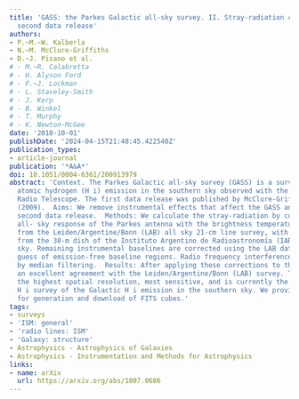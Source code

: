 ```yaml
---
title: 'GASS: the Parkes Galactic all-sky survey. II. Stray-radiation correction and
  second data release'
authors:
- P.~M.~W. Kalberla
- N.~M. McClure-Griffiths
- D.~J. Pisano et al.
# - M.~R. Calabretta
# - H. Alyson Ford
# - F.~J. Lockman
# - L. Staveley-Smith
# - J. Kerp
# - B. Winkel
# - T. Murphy
# - K. Newton-McGee
date: '2010-10-01'
publishDate: '2024-04-15T21:48:45.422540Z'
publication_types:
- article-journal
publication: '*A&A*'
doi: 10.1051/0004-6361/200913979
abstract: 'Context. The Parkes Galactic all-sky survey (GASS) is a survey of Galactic
  atomic hydrogen (H i) emission in the southern sky observed with the Parkes 64-m
  Radio Telescope. The first data release was published by McClure-Griffiths et al.
  (2009).  Aims: We remove instrumental effects that affect the GASS and present the
  second data release.  Methods: We calculate the stray-radiation by convolving the
  all- sky response of the Parkes antenna with the brightness temperature distribution
  from the Leiden/Argentine/Bonn (LAB) all sky 21-cm line survey, with major contributions
  from the 30-m dish of the Instituto Argentino de Radioastronomı́a (IAR) in the southern
  sky. Remaining instrumental baselines are corrected using the LAB data for a first
  guess of emission-free baseline regions. Radio frequency interference is removed
  by median filtering.  Results: After applying these corrections to the GASS we find
  an excellent agreement with the Leiden/Argentine/Bonn (LAB) survey. The GASS is
  the highest spatial resolution, most sensitive, and is currently the most accurate
  H i survey of the Galactic H i emission in the southern sky. We provide a web interface
  for generation and download of FITS cubes.'
tags:
- surveys
- 'ISM: general'
- 'radio lines: ISM'
- 'Galaxy: structure'
- Astrophysics - Astrophysics of Galaxies
- Astrophysics - Instrumentation and Methods for Astrophysics
links:
- name: arXiv
  url: https://arxiv.org/abs/1007.0686
---
```

